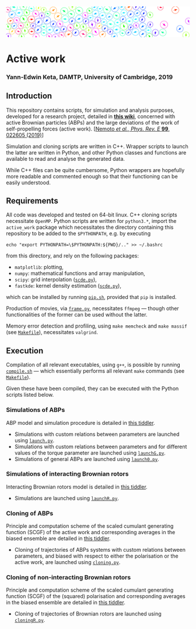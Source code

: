 ![Polydisperse ABPs with WCA potential](https://github.com/yketa/DAMTP_2019_Wiki/raw/master/Images/header.svg?sanitize=true)

# Active work
### Yann-Edwin Keta, DAMTP, University of Cambridge, 2019

## Introduction

This repository contains scripts, for simulation and analysis purposes, developed for a research project, detailed in **[this wiki](https://yketa.github.io/DAMTP_2019_Wiki)**, concerned with active Brownian particles (ABPs) and the large deviations of the work of self-propelling forces (active work). [[Nemoto *et al.*, *Phys. Rev. E* **99**, 022605 (2019)](https://link.aps.org/doi/10.1103/PhysRevE.99.022605)]

Simulation and cloning scripts are written in C++. Wrapper scripts to launch the latter are written in Python, and other Python classes and functions are available to read and analyse the generated data.

While C++ files can be quite cumbersome, Python wrappers are hopefully more readable and commented enough so that their functioning can be easily understood.

## Requirements

All code was developed and tested on 64-bit linux. C++ cloning scripts necessitate `OpenMP`. Python scripts are written for `python3.*`, import the `active_work` package which necessitates the directory containing this repository to be added to the `$PYTHONPATH`, e.g. by executing
```
echo "export PYTHONPATH=\$PYTHONPATH:${PWD}/.." >> ~/.bashrc
```
from this directory, and rely on the following packages:

- `matplotlib`: plotting,
- `numpy`: mathematical functions and array manipulation,
- `scipy`: grid interpolation ([`scde.py`](https://github.com/yketa/active_work/blob/master/scde.py)),
- `fastkde`: kernel density estimation ([`scde.py`](https://github.com/yketa/active_work/blob/master/scde.py)),

which can be installed by running [`pip.sh`](https://github.com/yketa/active_work/blob/master/pip.sh), provided that `pip` is installed.

Production of movies, via [`frame.py`](https://github.com/yketa/active_work/blob/master/frame.py), necessitates `ffmpeg` — though other functionalities of the former can be used without the latter.

Memory error detection and profiling, using `make memcheck` and `make massif` (see [`Makefile`](https://github.com/yketa/active_work/blob/master/Makefile)), necessitates `valgrind`.

## Execution

Compilation of all relevant executables, using `g++`, is possible by running [`compile.sh`](https://github.com/yketa/active_work/blob/master/compile.sh) — which essentially performs all relevant `make` commands (see [`Makefile`](https://github.com/yketa/active_work/blob/master/Makefile)).

Given these have been compiled, they can be executed with the Python scripts listed below.

### Simulations of ABPs

ABP model and simulation procedure is detailed in [this tiddler](https://yketa.github.io/DAMTP_2019_Wiki/#Active%20Brownian%20particles).

- Simulations with custom relations between parameters are launched using [`launch.py`](https://github.com/yketa/active_work/blob/master/launch.py).
- Simulations with custom relations between parameters and for different values of the torque parameter are launched using [`launchG.py`](https://github.com/yketa/active_work/blob/master/launchG.py).
- Simulations of general ABPs are launched using [`launch0.py`](https://github.com/yketa/active_work/blob/master/launch0.py).

### Simulations of interacting Brownian rotors

Interacting Brownian rotors model is detailed in [this tiddler](https://yketa.github.io/DAMTP_2019_Wiki/#N-interacting%20Brownian%20rotors).

- Simulations are launched using [`launchR.py`](https://github.com/yketa/active_work/blob/master/launchR.py).

### Cloning of ABPs

Principle and computation scheme of the scaled cumulant generating function (SCGF) of the active work and corresponding averages in the biased ensemble are detailed in [this tiddler](https://yketa.github.io/DAMTP_2019_Wiki/#ABP%20cloning%20algorithm).

- Cloning of trajectories of ABPs systems with custom relations between parameters, and biased with respect to either the polarisation or the active work, are launched using [`cloning.py`](https://github.com/yketa/active_work/blob/master/cloning.py).

### Cloning of non-interacting Brownian rotors

Principle and computation scheme of the scaled cumulant generating function (SCGF) of the (squared) polarisation and corresponding averages in the biased ensemble are detailed in [this tiddler](https://yketa.github.io/DAMTP_2019_Wiki/#Brownian%20rotors%20cloning%20algorithm).

- Cloning of trajectories of Brownian rotors are launched using [`cloningR.py`](https://github.com/yketa/active_work/blob/master/cloningR.py).
